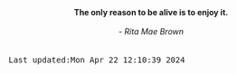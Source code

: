 
<div align="center"><b><span>The only reason to be alive is to enjoy it.</span></b><br><br><i> - Rita Mae Brown</i></div>
<br><br><kbd>Last updated:Mon Apr 22 12:10:39 2024</kbd>